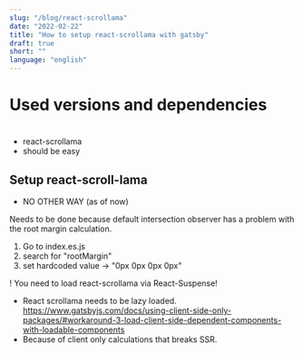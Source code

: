 ```yaml
---
slug: "/blog/react-scrollama"
date: "2022-02-22"
title: "How to setup react-scrollama with gatsby"
draft: true
short: ""
language: "english"
---
```


# Used versions and dependencies


# 

- react-scrollama
- should be easy


## Setup react-scroll-lama

- NO OTHER WAY (as of now)

Needs to be done because default intersection observer has a problem with the root margin calculation.

1. Go to index.es.js
2. search for "rootMargin"
3. set hardcoded value -> "0px 0px 0px 0px"


! You need to load react-scrollama via React-Suspense!
* React scrollama needs to be lazy loaded. https://www.gatsbyjs.com/docs/using-client-side-only-packages/#workaround-3-load-client-side-dependent-components-with-loadable-components
 * Because of client only calculations that breaks SSR.

